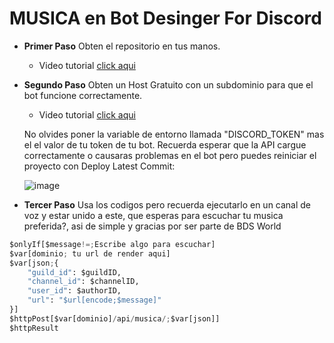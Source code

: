 # MUSICA en Bot Desinger For Discord

- **Primer Paso**
Obten el repositorio en tus manos.

   - Video tutorial [click aqui](https://github.com/IzanaonYT/MusicScript/blob/main/Tutos/githubtuto.mp4)
- **Segundo Paso**
Obten un Host Gratuito con un subdominio para que el bot funcione correctamente.
   - Video tutorial [click aqui](https://github.com/IzanaonYT/MusicScript/blob/main/Tutos/rendertuto.mp4)
   
    No olvides poner la variable de entorno llamada "DISCORD_TOKEN" mas el el valor de tu token de tu bot.
    Recuerda esperar que la API cargue correctamente o causaras problemas en el bot pero puedes reiniciar el proyecto con Deploy Latest Commit:
  
    ![image](https://github.com/user-attachments/assets/2bf52975-78c9-4974-be34-bfcf013fcc9d)


- **Tercer Paso**
Usa los codigos pero recuerda ejecutarlo en un canal de voz y estar unido a este, que esperas para escuchar tu musica preferida?, asi de simple y gracias por ser parte de BDS World

```python
$onlyIf[$message!=;Escribe algo para escuchar]
$var[dominio; tu url de render aqui]
$var[json;{
    "guild_id": $guildID,
    "channel_id": $channelID,
    "user_id": $authorID,
    "url": "$url[encode;$message]"
}]
$httpPost[$var[dominio]/api/musica/;$var[json]]
$httpResult
```
